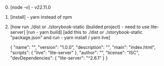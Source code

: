 
0) [node -v] - v22.11.0

1) [install] - yarn instead of npm

2) [how run ./dist or ./storybook-static (builded project) - need to use lite-server]
    [run - yarn build]
    [add this to ./dist or ./storybook-static "package.json" and run - yarn install / yarn live]
    
    {
        "name": "",
        "version": "1.0.0",
        "description": "",
        "main": "index.html",
        "scripts": {
            "live": "lite-server"
        },
        "author": "",
        "license": "ISC",
        "devDependencies": {
            "lite-server": "^2.6.1"
        }
    }